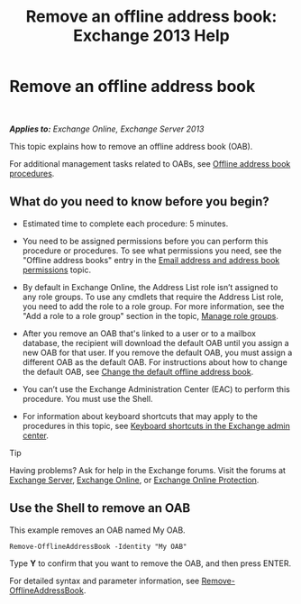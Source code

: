 ﻿---
title: 'Remove an offline address book: Exchange 2013 Help'
TOCTitle: Remove an offline address book
ms:assetid: d69f1e8a-b3cb-4739-90cd-85ea450d06f3
ms:mtpsurl: https://technet.microsoft.com/en-us/library/Bb124744(v=EXCHG.150)
ms:contentKeyID: 49289424
ms.date: 12/10/2017
mtps_version: v=EXCHG.150
---

# Remove an offline address book

 

_**Applies to:** Exchange Online, Exchange Server 2013_


This topic explains how to remove an offline address book (OAB).

For additional management tasks related to OABs, see [Offline address book procedures](offline-address-book-procedures-exchange-2013-help.md).

## What do you need to know before you begin?

  - Estimated time to complete each procedure: 5 minutes.

  - You need to be assigned permissions before you can perform this procedure or procedures. To see what permissions you need, see the "Offline address books" entry in the [Email address and address book permissions](email-address-and-address-book-permissions-exchange-2013-help.md) topic.

  - By default in Exchange Online, the Address List role isn’t assigned to any role groups. To use any cmdlets that require the Address List role, you need to add the role to a role group. For more information, see the "Add a role to a role group" section in the topic, [Manage role groups](manage-role-groups-exchange-2013-help.md).

  - After you remove an OAB that's linked to a user or to a mailbox database, the recipient will download the default OAB until you assign a new OAB for that user. If you remove the default OAB, you must assign a different OAB as the default OAB. For instructions about how to change the default OAB, see [Change the default offline address book](change-the-default-offline-address-book-exchange-2013-help.md).

  - You can’t use the Exchange Administration Center (EAC) to perform this procedure. You must use the Shell.

  - For information about keyboard shortcuts that may apply to the procedures in this topic, see [Keyboard shortcuts in the Exchange admin center](keyboard-shortcuts-in-the-exchange-admin-center-exchange-online-protection-help.md).


> [!TIP]
> Having problems? Ask for help in the Exchange forums. Visit the forums at <A href="https://go.microsoft.com/fwlink/p/?linkid=60612">Exchange Server</A>, <A href="https://go.microsoft.com/fwlink/p/?linkid=267542">Exchange Online</A>, or <A href="https://go.microsoft.com/fwlink/p/?linkid=285351">Exchange Online Protection</A>.



## Use the Shell to remove an OAB

This example removes an OAB named My OAB.

    Remove-OfflineAddressBook -Identity "My OAB"

Type **Y** to confirm that you want to remove the OAB, and then press ENTER.

For detailed syntax and parameter information, see [Remove-OfflineAddressBook](https://technet.microsoft.com/en-us/library/bb123594\(v=exchg.150\)).

